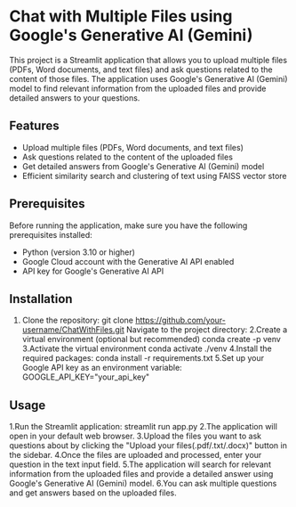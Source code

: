 # Chat with Multiple Files using Google's Generative AI (Gemini)

This project is a Streamlit application that allows you to upload multiple files (PDFs, Word documents, and text files) and ask questions related to the content of those files. The application uses Google's Generative AI (Gemini) model to find relevant information from the uploaded files and provide detailed answers to your questions.

## Features

- Upload multiple files (PDFs, Word documents, and text files)
- Ask questions related to the content of the uploaded files
- Get detailed answers from Google's Generative AI (Gemini) model
- Efficient similarity search and clustering of text using FAISS vector store

## Prerequisites

Before running the application, make sure you have the following prerequisites installed:

- Python (version 3.10 or higher)
- Google Cloud account with the Generative AI API enabled
- API key for Google's Generative AI API

## Installation

1. Clone the repository:
git clone https://github.com/your-username/ChatWithFiles.git
Navigate to the project directory:
2.Create a virtual environment (optional but recommended)
conda create  -p venv
3.Activate the virtual environment
conda activate ./venv
4.Install the required packages:
conda install -r requirements.txt
5.Set up your Google API key as an environment variable:
GOOGLE_API_KEY="your_api_key"

## Usage

1.Run the Streamlit application: streamlit run app.py
2.The application will open in your default web browser.
3.Upload the files you want to ask questions about by clicking the "Upload your files(.pdf/.txt/.docx)" button in the sidebar.
4.Once the files are uploaded and processed, enter your question in the text input field.
5.The application will search for relevant information from the uploaded files and provide a detailed answer using Google's Generative AI (Gemini) model.
6.You can ask multiple questions and get answers based on the uploaded files.


